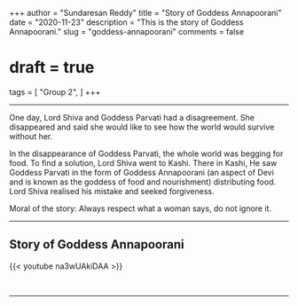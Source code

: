 +++
author = "Sundaresan Reddy"
title = "Story of Goddess Annapoorani"
date = "2020-11-23"
description = "This is the story of Goddess Annapoorani."
slug = "goddess-annapoorani"
comments = false
# draft = true
tags = [
    "Group 2",
]
+++

---

One day, Lord Shiva and Goddess Parvati had a disagreement. She disappeared and said she would like to see how the world would survive without her.

In the disappearance of Goddess Parvati, the whole world was begging for food. To find a solution, Lord Shiva went to Kashi. There in Kashi, He saw Goddess Parvati in the form of Goddess Annapoorani (an aspect of Devi and is known as the goddess of food and nourishment) distributing food. Lord Shiva realised his mistake and seeked forgiveness. 

Moral of the story: Always respect what a woman says, do not ignore it.

---

## Story of Goddess Annapoorani

{{< youtube na3wUAkiDAA >}}

<br>

---